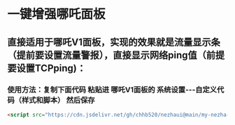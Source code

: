 # 一键增强哪吒面板

## 直接适用于哪吒V1面板，实现的效果就是流量显示条（提前要设置流量警报），直接显示网络ping值（前提要设置TCPping)：

### 使用方法：复制下面代码 粘贴进  哪吒V1面板的  系统设置---自定义代码（样式和脚本） 然后保存
```html
<script src="https://cdn.jsdelivr.net/gh/chhb520/nezhaui@main/my-nezha-enhance.js"></script>

